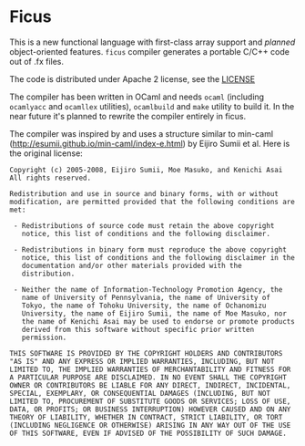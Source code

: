 # Ficus

This is a new functional language with first-class array support
and _planned_ object-oriented features. `ficus` compiler generates
a portable C/C++ code out of .fx files.

The code is distributed under Apache 2 license, see the [LICENSE](LICENSE)

The compiler has been written in OCaml and needs `ocaml`
(including `ocamlyacc` and `ocamllex` utilities),
`ocamlbuild` and `make` utility to build it.
In the near future it's planned to rewrite the compiler entirely in ficus.

The compiler was inspired by and uses a structure similar to min-caml
(http://esumii.github.io/min-caml/index-e.html) by Eijiro Sumii et al.
Here is the original license:

```
Copyright (c) 2005-2008, Eijiro Sumii, Moe Masuko, and Kenichi Asai
All rights reserved.

Redistribution and use in source and binary forms, with or without
modification, are permitted provided that the following conditions are
met:

 - Redistributions of source code must retain the above copyright
   notice, this list of conditions and the following disclaimer.

 - Redistributions in binary form must reproduce the above copyright
   notice, this list of conditions and the following disclaimer in the
   documentation and/or other materials provided with the
   distribution.

 - Neither the name of Information-Technology Promotion Agency, the
   name of University of Pennsylvania, the name of University of
   Tokyo, the name of Tohoku University, the name of Ochanomizu
   University, the name of Eijiro Sumii, the name of Moe Masuko, nor
   the name of Kenichi Asai may be used to endorse or promote products
   derived from this software without specific prior written
   permission.

THIS SOFTWARE IS PROVIDED BY THE COPYRIGHT HOLDERS AND CONTRIBUTORS
"AS IS" AND ANY EXPRESS OR IMPLIED WARRANTIES, INCLUDING, BUT NOT
LIMITED TO, THE IMPLIED WARRANTIES OF MERCHANTABILITY AND FITNESS FOR
A PARTICULAR PURPOSE ARE DISCLAIMED. IN NO EVENT SHALL THE COPYRIGHT
OWNER OR CONTRIBUTORS BE LIABLE FOR ANY DIRECT, INDIRECT, INCIDENTAL,
SPECIAL, EXEMPLARY, OR CONSEQUENTIAL DAMAGES (INCLUDING, BUT NOT
LIMITED TO, PROCUREMENT OF SUBSTITUTE GOODS OR SERVICES; LOSS OF USE,
DATA, OR PROFITS; OR BUSINESS INTERRUPTION) HOWEVER CAUSED AND ON ANY
THEORY OF LIABILITY, WHETHER IN CONTRACT, STRICT LIABILITY, OR TORT
(INCLUDING NEGLIGENCE OR OTHERWISE) ARISING IN ANY WAY OUT OF THE USE
OF THIS SOFTWARE, EVEN IF ADVISED OF THE POSSIBILITY OF SUCH DAMAGE.
```
